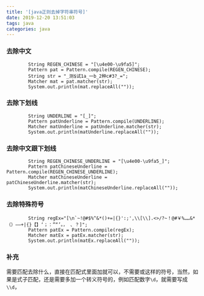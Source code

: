 ```yaml
---
title: '[java正则去掉字符串符号]'
date: 2019-12-20 13:51:03
tags: java
categories: java
---
```

<!-- toc -->
### 去除中文
```
        String REGEN_CHINESE = "[\u4e00-\u9fa5]";
        Pattern pat = Pattern.compile(REGEN_CHINESE);
        String str = "_测$试1a_一b_2种c#3?_=";
        Matcher mat = pat.matcher(str);
        System.out.println(mat.replaceAll(""));
```
### 去除下划线
```
        String UNDERLINE = "[_]";
        Pattern patUnderline = Pattern.compile(UNDERLINE);
        Matcher matUnderline = patUnderline.matcher(str);
        System.out.println(matUnderline.replaceAll(""));
```
### 去除中文跟下划线
```
        String REGEN_CHINESE_UNDERLINE = "[\u4e00-\u9fa5_]";
        Pattern patChineseUnderline = Pattern.compile(REGEN_CHINESE_UNDERLINE);
        Matcher matChineseUnderline = patChineseUnderline.matcher(str);
        System.out.println(matChineseUnderline.replaceAll(""));
```
### 去除特殊符号
```
        String regEx="[\n`~!@#$%^&*()+=|{}':;',\\[\\].<>/?~！@#￥%……&*（）——+|{}【】‘；：”“’。， 、？]";
        Pattern patEx = Pattern.compile(regEx);
        Matcher matEx = patEx.matcher(str);
        System.out.println(matEx.replaceAll(""));
```
### 补充
需要匹配去除什么，直接在匹配式里面加就可以，不需要或这样的符号，当然，如果是式子匹配，还是需要多加一个转义符号的，例如匹配数字`\d`，就需要写成`\\d`，